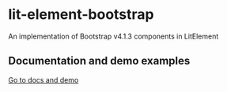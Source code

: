 # lit-element-bootstrap

An implementation of Bootstrap v4.1.3 components in LitElement

## Documentation and demo examples
[Go to docs and demo](https://nik-christou.github.io/lit-element-bootstrap-docs/)